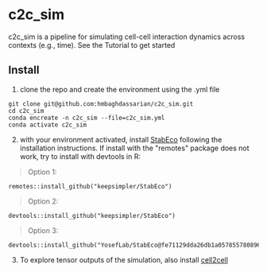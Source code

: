 # c2c_sim
c2c_sim is a pipeline for simulating cell-cell interaction dynamics across contexts (e.g., time). See the Tutorial to get started

## Install 
1. clone the repo and create the environment using the .yml file

```
git clone git@github.com:hmbaghdassarian/c2c_sim.git
cd c2c_sim
conda encreate -n c2c_sim --file=c2c_sim.yml
conda activate c2c_sim
```

2. with your environment activated, install [StabEco](https://rdrr.io/github/keepsimpler/StabEco/) following the installation instructions. If install with the "remotes" package does not work, try to install with devtools in R:

>Option 1:
```
remotes::install_github("keepsimpler/StabEco")
```

>Option 2: 
```
devtools::install_github("keepsimpler/StabEco")
```

>Option 3:
```
devtools::install_github("YosefLab/StabEco@fe71129dda26db1a0578557808960460e09201f6")
```
3. To explore tensor outputs of the simulation, also install [cell2cell](https://github.com/earmingol/cell2cell)